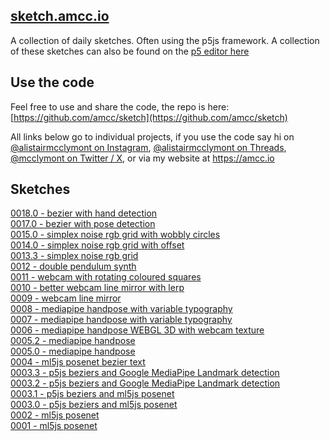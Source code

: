 ## [sketch.amcc.io](https://sketch.amcc.io)

A collection of daily sketches. Often using the p5js framework. A collection of these sketches can also be found on the [p5 editor here](https://editor.p5js.org/amcc/collections/rdWLwr7tz)

## Use the code

Feel free to use and share the code, the repo is here: [https://github.com/amcc/sketch](https://github.com/amcc/sketch)

All links below go to individual projects, if you use the code say hi on [@alistairmcclymont on Instagram](https://www.instagram.com/alistairmcclymont), [@alistairmcclymont on Threads](https://www.threads.net/@alistairmcclymont), [@mcclymont on Twitter / X](https://twitter.com/mcclymont), or via my website at https://amcc.io

## Sketches

[0018.0 - bezier with hand detection](0018.2)  
[0017.0 - bezier with pose detection](0017.0)  
[0015.0 - simplex noise rgb grid with wobbly circles](0015.0)  
[0014.0 - simplex noise rgb grid with offset](0014.0)  
[0013.3 - simplex noise rgb grid](0013.3)  
[0012 - double pendulum synth](0012)  
[0011 - webcam with rotating coloured squares](0011)  
[0010 - better webcam line mirror with lerp](0010)  
[0009 - webcam line mirror](0009)  
[0008 - mediapipe handpose with variable typography](0008.0)  
[0007 - mediapipe handpose with variable typography](0007.0)  
[0006 - mediapipe handpose WEBGL 3D with webcam texture](0006.0)  
[0005.2 - mediapipe handpose](0005.2)  
[0005.0 - mediapipe handpose](0005.0)  
[0004 - ml5js posenet bezier text](0004.0)  
[0003.3 - p5js beziers and Google MediaPipe Landmark detection](0003.3)  
[0003.2 - p5js beziers and Google MediaPipe Landmark detection](0003.2)  
[0003.1 - p5js beziers and ml5js posenet](0003.1)  
[0003.0 - p5js beziers and ml5js posenet](0003.0)  
[0002 - ml5js posenet](0002)  
[0001 - ml5js posenet](0001)
